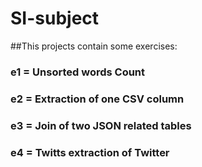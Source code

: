 # **SI-subject**
##This projects contain some exercises:
### e1 = Unsorted words Count
### e2 = Extraction of one CSV column
### e3 = Join of two JSON related tables
### e4 = Twitts extraction of Twitter  
 